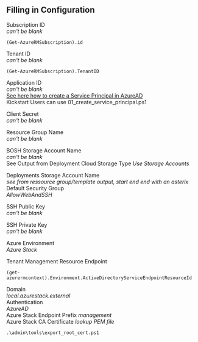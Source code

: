 ## Filling in Configuration  


Subscription ID  
*can't be blank*
```
(Get-AzureRMSubscription).id  
```


Tenant ID  
*can't be blank*
```
(Get-AzureRMSubscription).TenantID  
```

Application ID  
*can't be blank*  
[See here how to create a Service Principal in AzureAD](https://docs.microsoft.com/en-us/azure/azure-resource-manager/resource-group-create-service-principal-portal#create-an-azure-active-directory-application)  
Kickstart Users can use 01_create_service_principal.ps1


Client Secret  
*can't be blank*  

Resource Group Name  
*can't be blank*  

BOSH Storage Account Name  
*can't be blank*  
See Output from Deployment
Cloud Storage Type
*Use Storage Accounts*
 
Deployments Storage Account Name  
*see from ressource group/template output, start end end with an asterix*  
Default Security Group  
*AllowWebAndSSH*  

SSH Public Key  
*can't be blank*  

SSH Private Key  
*can't be blank*  

Azure Environment  
*Azure Stack*  

Tenant Management Resource Endpoint
```
(get-azurermcontext).Environment.ActiveDirectoryServiceEndpointResourceId
```

Domain  
*local.azurestack.external*  
Authentication  
*AzureAD*  
Azure Stack Endpoint Prefix
*management*  
Azure Stack CA Certificate
*lookup PEM file* 
```
.\admin\tools\export_root_cert.ps1
```
